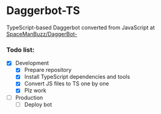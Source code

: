 # Daggerbot-TS
TypeScript-based Daggerbot converted from JavaScript at [SpaceManBuzz/DaggerBot-](https://github.com/SpaceManBuzz/DaggerBot-)

### Todo list:
- [x] Development
    - [x] Prepare repository
    - [x] Install TypeScript dependencies and tools
    - [x] Convert JS files to TS one by one
    - [x] Plz work
- [ ] Production
    - [ ] Deploy bot